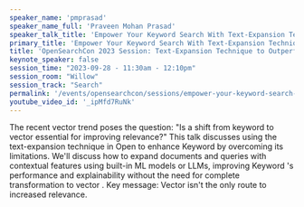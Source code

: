 ```yaml
---
speaker_name: 'pmprasad'
speaker_name_full: 'Praveen Mohan Prasad'
speaker_talk_title: 'Empower Your Keyword Search With Text-Expansion Technique to Outperform Unexplainable Vector Search'
primary_title: 'Empower Your Keyword Search With Text-Expansion Technique to Outperform Unexplainable Vector Search'
title: 'OpenSearchCon 2023 Session: Text-Expansion Technique to Outperform Unexplainable Vector Search'
keynote_speaker: false
session_time: "2023-09-28 - 11:30am - 12:10pm"
session_room: "Willow"
session_track: "Search"
permalink: '/events/opensearchcon/sessions/empower-your-keyword-search-with-text-expansion-technique-to-outperform-unexplainable-vector-search.html'
youtube_video_id: '_ipMfd7RuNk'
---
```


The recent vector trend poses the question: &quot;Is a shift from keyword to vector essential for improving relevance?&quot; This talk discusses using the text-expansion technique in Open to enhance Keyword by overcoming its limitations. We'll discuss how to expand documents and queries with contextual features using built-in ML models or LLMs, improving Keyword 's performance and explainability without the need for complete transformation to vector . Key message: Vector isn't the only route to increased relevance.
